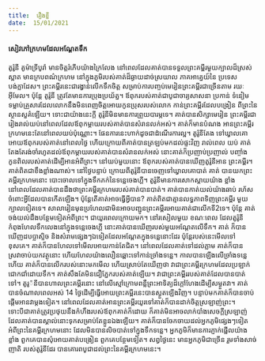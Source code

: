 ```yaml
---
title:  រឿងខ្លី
date:  15/01/2021
---
```


#### សៀវភៅក្រហមដែលអណ្តែតទឹក

តូរ៉ូនី គូម៉ាទ្រីបូរ៉ា មានចិត្ដរំភើបយ៉ាងក្រៃលែង នៅពេលដែលគាត់បានទទួលព្រះគម្ពីរមួយក្បាលដ៏ស្រស់ស្អាត មានក្របពណ៌ក្រហម នៅក្នុងភូមិរបស់គាត់ដ៏ឆ្ងាយដាច់ស្រយាល ភាគអាគ្នេយ៍នៃ ប្រទេសបង់ក្លាដែស។ ព្រះគម្ពីរនេះជារង្វាន់លើកទឹកចិត្ត សម្រាប់ការបញ្ចប់មេរៀនព្រះគម្ពីរជាច្រើនតាម រយៈអ៊ីមែល។ ប៉ុន្តែ តូរ៉ូនី ត្រូវតែមានការប្រុងប្រយ័ត្ន។ ឪពុករបស់គាត់ជាបូជាចារ្យសាសនា ប្រកាន់ ទំនៀមទម្លាប់គ្រួសារដែលលោកនឹងមិនពេញចិត្តអោយកូនប្រុសរបស់លោក កាន់ព្រះគម្ពីរដែលបង្រៀន ពីព្រះនៃស្ថានសួគ៌ឡើយ។ ទោះជាយ៉ាងនេះក្តី តូរ៉ូនីមិនមានការព្រួយបារម្ភទេ។ គាត់បានសិក្សាមេរៀន ព្រះគម្ពីរជារៀងរាល់យប់នៅពេលដែលឪពុកម្តាយរបស់គាត់បានសំរានលក់អស់។ គាត់ក៏មានបំណង អានព្រះគម្ពីរក្រហមនេះតែនៅពេលយប់ប៉ុណ្ណោះ។ ផែនការនេះហាក់ដូចជាដំណើរការល្អ។ តូរ៉ូនីតែង ទៅឃ្វាលគោអោយឪពុករបស់គាត់នៅពេលថ្ងៃ ហើយក្រោយពីគាត់បានត្រឡប់មកដល់ផ្ទះវិញ រាល់ពេល យប់ គាត់តែងតែរង់ចាំរហូតដល់ឪពុកម្តាយរបស់គាត់បានសំរានលក់អស់ នោះគាត់ក៏ប្រញាប់ប្រញាល់ បញ្ចាំងកូនពិលរបស់គាត់ដើម្បីអានអំពីព្រះ។ នៅយប់មួយនោះ ឪពុករបស់គាត់បានឃើញតូរ៉ូនីអាន ព្រះគម្ពីរ។ គាត់ពិតជាខឹងខ្លាំងណាស់។ នៅថ្ងៃបន្ទាប់ ក្រោយពីតូរ៉ូនីបានចេញទៅឃ្វាលគោបាត់ គាត់ បានយកព្រះគម្ពីរក្រហមនោះ បោះចោលទៅក្នុងទឹកភក់នៃទន្លេចេងហ្គី។ តូរ៉ូនីមានការសោកស្តាយយ៉ាង ខ្លាំង នៅពេលដែលគាត់បានដឹងថាព្រះគម្ពីរក្រហមរបស់គាត់បានបាត់។ គាត់បានកាត់យល់យ៉ាងឆាប់ រហ័សចំពោះអ្វីដែលបានកើតឡើង។ ប៉ុន្តែតើគាត់អាចធ្វើអ្វីបាន? គាត់ពិតជាគ្មានលទ្ធភាពទិញព្រះគម្ពីរ មួយក្បាលទៀតទេ។ សាលារៀនមុនប្រហែលជាមិនអាចបញ្ជូនព្រះគម្ពីរអោយគាត់ជាលើកទី2ទេ។ ប៉ុន្តែ គាត់ចង់យល់ដឹងបន្ថែមទៀតអំពីព្រះ។ ជាយូរពេលក្រោយមក។ នៅរសៀលមួយ ខណៈពេល ដែលតូរ៉ូនីកំពុងហែលទឹកលេងនៅក្នុងទន្លេចេងហ្គី នោះគាត់បានឃើញរបស់មួយអណ្តែតលើទឹក។ គាត់ ក៏បានឃើញដបប្លាស្ទិច និងសំរាមផ្សេងៗឯទៀតដែលអណ្តែតក្នុងទន្លេនោះដែរ ប៉ុន្តែរបស់នេះមើលទៅ ខុសគេ។ គាត់ក៏បានហែលទៅមើលអោយកាន់តែជិត។ នៅពេលដែលគាត់ទៅដល់ភ្លាម គាត់ក៏បាន ស្រវាចាប់យកវត្ថុនោះ ហើយហែលយ៉ាងលឿនឆ្ពោះទៅកាន់ច្រាំងទន្លេ។ កាលបានឡើងលើច្រាំងទន្លេ ហើយ គាត់ក៏បានលើករបស់នោះមកមើល ហើយស្រាប់តែឃើញថា វាជាព្រះគម្ពីរក្រហមដែលប្រឡាក់ ជោកជាំដោយទឹក។ គាត់សឹងតែមិនជឿភ្នែករបស់គាត់ឡើយ។ វាជាព្រះគម្ពីររបស់គាត់ដែលបានបាត់ ទៅ។ តូរូ៉នីបានហាលព្រះគម្ពីរនោះ នៅលើស្មៅក្រោមពន្លឺព្រះអាទិត្យដ៏ក្តៅហែងដើម្បីសម្ងួតវា។ គាត់ បានចំណាលពេលអស់ 14 ថ្ងៃដើម្បីធ្វើអោយព្រះគម្ពីរនេះបានស្ងួតឡើងវិញ។ បន្ទាប់មកគាត់ក៏បានចាប់ផ្តើមអានវាម្តងទៀត។ នៅពេលដែលគាត់អានព្រះគម្ពីរយូរទៅគាត់ក៏បានដាក់ចិត្តស្រឡាញ់ព្រះ។ ទោះបីជាគាត់ត្រូវប្រថុយនឹងកំហឹងរបស់ឪពុកគាត់ក៏ដោយ ក៏គាត់មិនអាចលាក់បាំងសេចក្តីស្រឡាញ់ ដែលគាត់បានស្គាល់នោះទុកសម្រាប់តែខ្លួនឯងឡើយ។ គាត់ក៏បានចែកចាយដល់អ្នកភូមិផ្សេងៗទៀត អំពីព្រះនៃគម្ពីរក្រហមនោះ ដែលមិនបានលិចបាត់ទៅក្នុងទឹកទន្លេ។ អ្នកភូមិក៏មានការភ្ញាក់ផ្អើលយ៉ាងខ្លាំង ពួកគេបានសុំអោយគាត់បង្រៀន ពួកគេបន្ថែមទៀត។ សព្វថ្ងៃនេះ មានអ្នកភូមិជាច្រើន រួមទាំងសាច់ញាតិ របស់តូរ៉ូនីដែរ បានគោរពបូជាដល់ព្រះនៃគម្ពីរក្រហមនេះ។